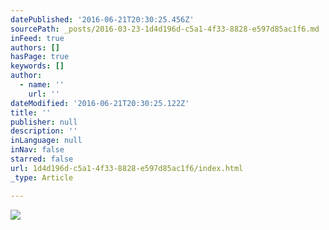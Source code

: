 ```yaml
---
datePublished: '2016-06-21T20:30:25.456Z'
sourcePath: _posts/2016-03-23-1d4d196d-c5a1-4f33-8828-e597d85ac1f6.md
inFeed: true
authors: []
hasPage: true
keywords: []
author:
  - name: ''
    url: ''
dateModified: '2016-06-21T20:30:25.122Z'
title: ''
publisher: null
description: ''
inLanguage: null
inNav: false
starred: false
url: 1d4d196d-c5a1-4f33-8828-e597d85ac1f6/index.html
_type: Article

---
```

![](https://s3-us-west-2.amazonaws.com/the-grid-img/p/ffab39d5fcdc24dc11531dd417398d19ac0f8151.png)